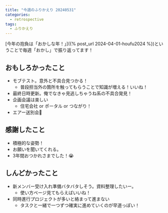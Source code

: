 ```yaml
---
title: "今週のふりかえり 20240531"
categories:
  - retrospective
tags:
  - ふりかえり
---
```


[今年の抱負は「おかしな年！」]({% post_url 2024-04-01-houfu2024 %})ということで毎週「おかし」で振り返ってます！  

## おもしろかったこと

- モブテスト。意外と不具合見つかる！
    - 普段担当外の箇所を触ってもらうことで知識が増える！いいね！
- 最終日時更新。俺でなきゃ見逃しちゃうね系の不具合発見！
- 企画会議は楽しい
  - 住宅会社 or ポータル or つながり！
- エアー送別会🍺

## 感謝したこと

- 積極的な姿勢！
- お願いを聞いてくれる。
- 3年間おつかれさまでした！😭

## しんどかったこと

- 新メンバー受け入れ準備バタバタしそう。資料整理したいー。
  - 使い方ページ見てもらえばいいね！
- 同時進行プロジェクトが多いと絡まって進まない
  - タスクと一緒で一つずつ確実に進めていくのが早道っぽい！
